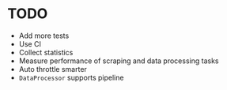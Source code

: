 # TODO

- Add more tests
- Use CI
- Collect statistics
- Measure performance of scraping and data processing tasks
- Auto throttle smarter
- `DataProcessor` supports pipeline
